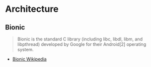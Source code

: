 Architecture
==

## Bionic

> Bionic is the standard C library (including libc, libdl, libm, and libpthread) developed by Google for their Android[2] operating system.

- [Bionic Wikipedia](https://en.wikipedia.org/wiki/Bionic_%28software%29)